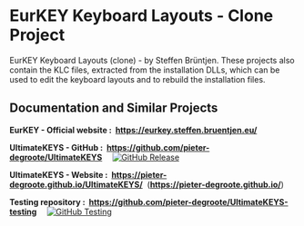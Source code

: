 # EurKEY Keyboard Layouts - Clone Project
EurKEY Keyboard Layouts (clone) - by Steffen Brüntjen. These projects also contain the KLC files, extracted from the installation DLLs, which can be used to edit the keyboard layouts and to rebuild the installation files.

## Documentation and Similar Projects

**EurKEY - Official website&nbsp;: &nbsp;https://eurkey.steffen.bruentjen.eu/**

**UltimateKEYS - GitHub&nbsp;: &nbsp;https://github.com/pieter-degroote/UltimateKEYS** &emsp;[![GitHub Release](https://img.shields.io/github/release/pieter-degroote/UltimateKEYS.svg)](https://github.com/pieter-degroote/UltimateKEYS/releases)

**UltimateKEYS - Website&nbsp;: &nbsp;https://pieter-degroote.github.io/UltimateKEYS/** &nbsp;(**https://pieter-degroote.github.io/**)

**Testing repository&nbsp;: &nbsp;https://github.com/pieter-degroote/UltimateKEYS-testing** &emsp;[![GitHub Testing](https://img.shields.io/github/release/pieter-degroote/UltimateKEYS-testing.svg?label=testing)](https://github.com/pieter-degroote/UltimateKEYS-testing/releases)
